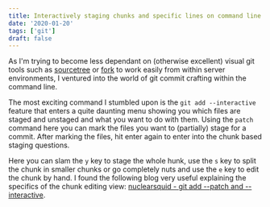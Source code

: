 ```yaml
---
title: Interactively staging chunks and specific lines on command line using git add interactive patching
date: '2020-01-20'
tags: ['git']
draft: false
---
```


As I'm trying to become less dependant on (otherwise excellent) visual git tools such as [sourcetree](https://www.sourcetreeapp.com/) or [fork](https://git-fork.com/) to work easily from within server environments, I ventured into the world of git commit crafting within the command line.

The most exciting command I stumbled upon is the `git add --interactive` feature that enters a quite daunting menu showing you which files are staged and unstaged and what you want to do with them. Using the `patch` command here you can mark the files you want to (partially) stage for a commit. After marking the files, hit enter again to enter into the chunk based staging questions.

Here you can slam the `y` key to stage the whole hunk, use the `s` key to split the chunk in smaller chunks or go completely nuts and use the `e` key to edit the chunk by hand. I found the following blog very useful explaining the specifics of the chunk editing view: [nuclearsquid - git add --patch and --interactive](https://nuclearsquid.com/writings/git-add/).
